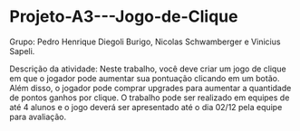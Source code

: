 # Projeto-A3---Jogo-de-Clique
Grupo: Pedro Henrique Diegoli Burigo, Nicolas Schwamberger e Vinicius Sapeli.

Descrição da atividade:
Neste trabalho, você deve criar um jogo de clique em que o jogador pode aumentar sua pontuação clicando em um botão. Além disso, o jogador pode comprar upgrades para aumentar a quantidade de pontos ganhos por clique. O trabalho pode ser realizado em equipes de até 4 alunos e o jogo deverá ser apresentado até o dia 02/12 pela equipe para avaliação.